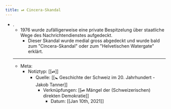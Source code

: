 ```yaml
---
title: ⏯ Cincera-Skandal
---
```


- .
	- 1976 wurde zufälligerweise eine private Bespitzelung über staatliche Wege des Nachrichtendienstes aufgedeckt.
		- Dieser Skandal wurde medial gross abgedeckt und wurde bald zum "Cincera-Skandal" oder zum "Helvetischen Watergate" erklärt.
	- ---
	- Meta:
		- Notiztyp: [[⏯]]
			- Quelle: [[🚼 Geschichte der Schweiz im 20. Jahrhundert - Jakob Tanner]]
				- Verknüpfungen: [[⏯ Mängel der (Schweizerischen) direkten Demokratie]]
					- Datum: [[Jan 10th, 2021]]